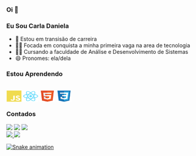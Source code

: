 ### Oi 👋

### Eu Sou Carla Daniela
- 🔭 Estou em transisão de carreira 
- 👩‍💻 Focada em conquista a minha primeira vaga na area de tecnologia
- 👩‍🎓 Cursando a faculdade de Análise e Desenvolvimento de Sistemas
- 😄 Pronomes: ela/dela

### Estou Aprendendo

<div style="display: inline_block"><br>
  <img align="center" alt="Rafa-Js" height="30" width="40" src="https://raw.githubusercontent.com/devicons/devicon/master/icons/javascript/javascript-plain.svg">
  <img align="center" alt="Rafa-React" height="30" width="40" src="https://raw.githubusercontent.com/devicons/devicon/master/icons/react/react-original.svg">
  <img align="center" alt="Rafa-HTML" height="30" width="40" src="https://raw.githubusercontent.com/devicons/devicon/master/icons/html5/html5-original.svg">
  <img align="center" alt="Rafa-CSS" height="30" width="40" src="https://raw.githubusercontent.com/devicons/devicon/master/icons/css3/css3-original.svg">
</div>

### Contados

<div>
  <a href="https://www.instagram.com/carla.danieladev/" target="_blank"><img src="https://img.shields.io/badge/-Instagram-%23E4405F?style=for-the-badge&logo=instagram&logoColor=white" target="_blank"></a>
  <a href = "mailto:carla.danielaju@gmail.com"><img src="https://img.shields.io/badge/Gmail-D14836?style=for-the-badge&logo=gmail&logoColor=white" target="_blank"></a>
  <a href="https://www.linkedin.com/in/carladanieladev/" target="_blank"><img src="https://img.shields.io/badge/-LinkedIn-%230077B5?style=for-the-badge&logo=linkedin&logoColor=white" target="_blank"></a> 
</div>

<div>
<a href="https://github.com/carla.danielaa">
<img height="180em" src="https://github-readme-stats.vercel.app/api/top-langs/?username=carladanielaalayout=compact&langs_count=7&theme=dracula"/>
<img height="180em" src="https://github-readme-stats.vercel.app/api?username=carladanielaa&show_icons=true&theme=dracula&include_all_commits=true&count_private=true"/>
</div>
  
![Snake animation](https://github.com/carladanielaa/carladanielaa/blob/output/github-contribution-grid-snake.svg)
